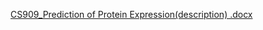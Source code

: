 [CS909_Prediction of Protein Expression(description) .docx](https://github.com/user-attachments/files/16410175/CS909_Prediction.of.Protein.Expression.description.docx)
